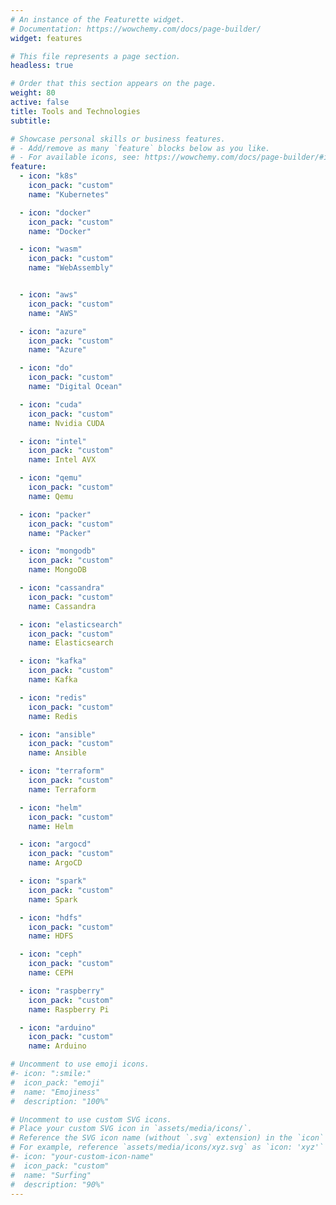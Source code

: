 ```yaml
---
# An instance of the Featurette widget.
# Documentation: https://wowchemy.com/docs/page-builder/
widget: features

# This file represents a page section.
headless: true

# Order that this section appears on the page.
weight: 80
active: false
title: Tools and Technologies
subtitle:

# Showcase personal skills or business features.
# - Add/remove as many `feature` blocks below as you like.
# - For available icons, see: https://wowchemy.com/docs/page-builder/#icons
feature:
  - icon: "k8s"
    icon_pack: "custom"
    name: "Kubernetes"

  - icon: "docker"
    icon_pack: "custom"
    name: "Docker"

  - icon: "wasm"
    icon_pack: "custom"
    name: "WebAssembly"


  - icon: "aws"
    icon_pack: "custom"
    name: "AWS"

  - icon: "azure"
    icon_pack: "custom"
    name: "Azure"

  - icon: "do"
    icon_pack: "custom"
    name: "Digital Ocean"

  - icon: "cuda"
    icon_pack: "custom"
    name: Nvidia CUDA

  - icon: "intel"
    icon_pack: "custom"
    name: Intel AVX

  - icon: "qemu"
    icon_pack: "custom"
    name: Qemu

  - icon: "packer"
    icon_pack: "custom"
    name: "Packer"

  - icon: "mongodb"
    icon_pack: "custom"
    name: MongoDB

  - icon: "cassandra"
    icon_pack: "custom"
    name: Cassandra

  - icon: "elasticsearch"
    icon_pack: "custom"
    name: Elasticsearch

  - icon: "kafka"
    icon_pack: "custom"
    name: Kafka

  - icon: "redis"
    icon_pack: "custom"
    name: Redis

  - icon: "ansible"
    icon_pack: "custom"
    name: Ansible

  - icon: "terraform"
    icon_pack: "custom"
    name: Terraform

  - icon: "helm"
    icon_pack: "custom"
    name: Helm

  - icon: "argocd"
    icon_pack: "custom"
    name: ArgoCD

  - icon: "spark"
    icon_pack: "custom"
    name: Spark

  - icon: "hdfs"
    icon_pack: "custom"
    name: HDFS

  - icon: "ceph"
    icon_pack: "custom"
    name: CEPH

  - icon: "raspberry"
    icon_pack: "custom"
    name: Raspberry Pi

  - icon: "arduino"
    icon_pack: "custom"
    name: Arduino

# Uncomment to use emoji icons.
#- icon: ":smile:"
#  icon_pack: "emoji"
#  name: "Emojiness"
#  description: "100%"

# Uncomment to use custom SVG icons.
# Place your custom SVG icon in `assets/media/icons/`.
# Reference the SVG icon name (without `.svg` extension) in the `icon` field.
# For example, reference `assets/media/icons/xyz.svg` as `icon: 'xyz'`
#- icon: "your-custom-icon-name"
#  icon_pack: "custom"
#  name: "Surfing"
#  description: "90%"
---
```

